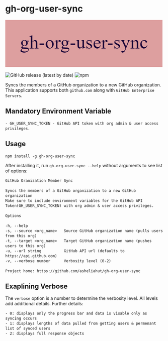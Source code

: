 # gh-org-user-sync

![Banner](./banner/gh-org-user-sync.png)

![GitHub release (latest by date)](https://img.shields.io/github/v/release/asheliahut/gh-org-user-sync?style=for-the-badge)
![npm](https://img.shields.io/npm/dt/gh-org-user-sync?style=for-the-badge)

Syncs the members of a GitHub organization to a new GitHub organization. This application supports both `github.com` along with `GitHub Enterprise Servers`.

## Mandatory Environment Variable

    - GH_USER_SYNC_TOKEN - GitHub API token with org admin & user access privileges.

## Usage

```shell
npm install -g gh-org-user-sync
```

After installing it, run `gh-org-user-sync --help` without arguments to see list of options:

```console
GitHub Oranization Member Sync

Syncs the members of a GitHub organization to a new GitHub organization
Make sure to include environment variables for the GitHub API
Token(GH_USER_SYNC_TOKEN) with org admin & user access privileges.

Options

-h, --help
-s, --source <org_name>   Source GitHub organization name (pulls users from this org)
-t, --target <org_name>   Target GitHub organization name (pushes users to this org)
-u, --url string          GitHub API url (defaults to https://api.github.com)
-v, --verbose number      Verbosity level (0-2)

Project home: https://github.com/asheliahut/gh-org-user-sync
```

## Exaplining Verbose

The `verbose` option is a number to determine the verbosity level. All levels add additional details. Further details:

    - 0: displays only the progress bar and data is visable only as syncing occurs
    - 1: displays lengths of data pulled from getting users & permenant list of synced users
    - 2: displays full response objects
